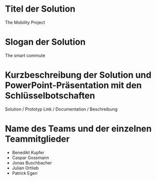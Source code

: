 # Titel der Solution
The Mobility Project

# Slogan der Solution
The smart commute

# Kurzbeschreibung der Solution und PowerPoint-Präsentation mit den Schlüsselbotschaften
Solution / Prototyp Link / Documentation / Beschreibung

# Name des Teams und der einzelnen Teammitglieder
- Benedikt Kupfer
- Caspar Gossmann
- Jonas Buschbacher
- Julian Ortlieb
- Patrick Egen
